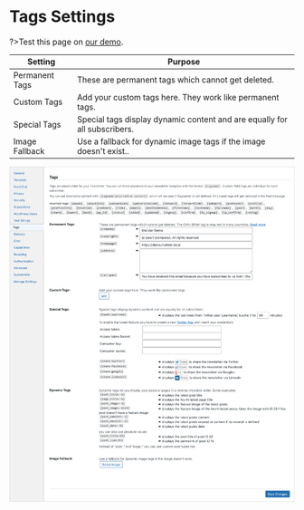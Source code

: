 # Tags Settings

?>Test this page on [our demo](https://demo2.mailster.co/wp-admin/edit.php?post_type=newsletter&page=mailster_settings#tags).

| Setting        | Purpose                                                                   |
| -------------- | ------------------------------------------------------------------------- |
| Permanent Tags | These are permanent tags which cannot get deleted.                        |
| Custom Tags    | Add your custom tags here. They work like permanent tags.                 |
| Special Tags   | Special tags display dynamic content and are equally for all subscribers. |
| Image Fallback | Use a fallback for dynamic image tags if the image doesn't exist..        |

![Tags Settings Screen](/assets/settings-tags.png)
